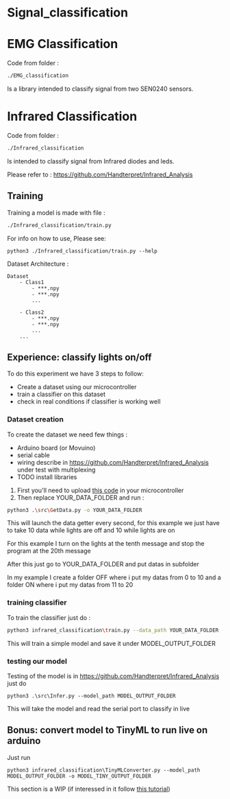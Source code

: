 # Signal_classification

# EMG Classification

Code from folder :

```bash
./EMG_classification
```

Is a library intended to classify signal from two SEN0240 sensors.

# Infrared Classification

Code from folder :

```bash
./Infrared_classification
```

Is intended to classify signal from Infrared diodes and leds.

Please refer to : <https://github.com/Handterpret/Infrared_Analysis>

## Training

Training a model is made with file :

```bash
./Infrared_classification/train.py
```
For info on how to use, Please see:

```
python3 ./Infrared_classification/train.py --help
```


Dataset Architecture :
```
Dataset
    - Class1
        - ***.npy
        - ***.npy
        ...

    - Class2
        - ***.npy
        - ***.npy
        ...
    ...
```

## Experience: classify lights on/off

To do this experiment we have 3 steps to follow:

- Create a dataset using our microcontroller
- train a classifier on this dataset
- check in real conditions if classifier is working well

### Dataset creation

To create the dataset we need few things :
- Arduino board (or Movuino)
- serial cable
- wiring describe in <https://github.com/Handterpret/Infrared_Analysis> under test with multiplexing
- TODO install libraries

1. First you'll need to upload [this code](https://github.com/Handterpret/Infrared_Analysis/blob/main/Sketches/data_batch/data_batch.ino) in your microcontroller
1. Then replace YOUR_DATA_FOLDER and run : 

```bash
python3 .\src\GetData.py -o YOUR_DATA_FOLDER
```

This will launch the data getter every second, for this example we just have to take 10 data while lights are off and 10 while lights are on

For this example I turn on the lights at the tenth message and stop the program at the 20th message

After this just go to YOUR_DATA_FOLDER and put datas in subfolder

In my example I create a folder OFF where i put my datas from 0 to 10 and a folder ON where i put my datas from 11 to 20

### training classifier

To train the classifier just do :

```bash
python3 infrared_classification\train.py --data_path YOUR_DATA_FOLDER -o MODEL_OUTPUT_FOLDER
```

This will train a simple model and save it under MODEL_OUTPUT_FOLDER

### testing our model

Testing of the model is in <https://github.com/Handterpret/Infrared_Analysis> just do 

```
python3 .\src\Infer.py --model_path MODEL_OUTPUT_FOLDER
```

This will take the model and read the serial port to classify in live

## Bonus: convert model to TinyML to run live on arduino

Just run
```
python3 infrared_classification\TinyMLConverter.py --model_path MODEL_OUTPUT_FOLDER -o MODEL_TINY_OUTPUT_FOLDER
```

This section is a WIP (if interessed in it follow [this tutorial](https://blog.arduino.cc/2019/10/15/get-started-with-machine-learning-on-arduino/))

